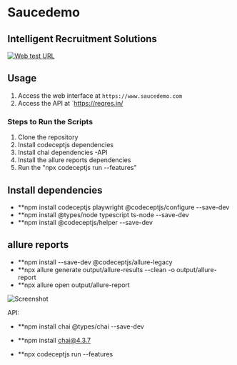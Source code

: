 # Saucedemo

## Intelligent Recruitment Solutions

[![Web test URL](https://www.saucedemo.com/)]()

## Usage

1. Access the web interface at `https://www.saucedemo.com`
2. Access the API at `https://reqres.in/

### Steps to Run the Scripts

1. Clone the repository
2. Install codeceptjs dependencies
3. Install chai dependencies -API
4. Install the allure reports dependencies
5. Run the "npx codeceptjs run --features"

## Install dependencies

* **npm install codeceptjs playwright @codeceptjs/configure --save-dev
* **npm install @types/node typescript ts-node --save-dev
* **npm install @codeceptjs/helper --save-dev

## allure reports

* **npm install --save-dev @codeceptjs/allure-legacy
* **npx allure generate output/allure-results --clean -o output/allure-report
* **npx allure open output/allure-report

![Screenshot](C:\Users\reddym1\Desktop\report.png)

API:
* **npm install chai @types/chai --save-dev
* **npm install chai@4.3.7

* **npx codeceptjs run --features
